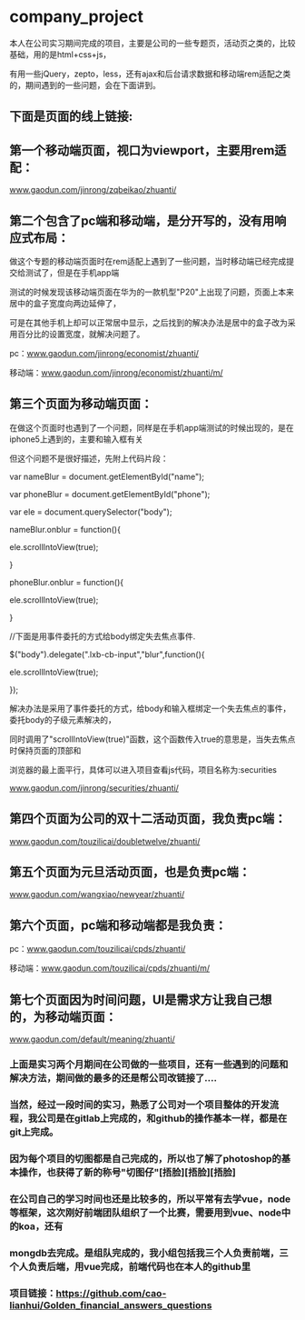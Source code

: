 # company_project
本人在公司实习期间完成的项目，主要是公司的一些专题页，活动页之类的，比较基础，用的是html+css+js，

有用一些jQuery，zepto，less，还有ajax和后台请求数据和移动端rem适配之类的，期间遇到的一些问题，会在下面讲到。

## 下面是页面的线上链接:

## 第一个移动端页面，视口为viewport，主要用rem适配：

www.gaodun.com/jinrong/zqbeikao/zhuanti/

## 第二个包含了pc端和移动端，是分开写的，没有用响应式布局：

做这个专题的移动端页面时在rem适配上遇到了一些问题，当时移动端已经完成提交给测试了，但是在手机app端

测试的时候发现该移动端页面在华为的一款机型"P20"上出现了问题，页面上本来居中的盒子宽度向两边延伸了，

可是在其他手机上却可以正常居中显示，之后找到的解决办法是居中的盒子改为采用百分比的设置宽度，就解决问题了。

pc：www.gaodun.com/jinrong/economist/zhuanti/

移动端：www.gaodun.com/jinrong/economist/zhuanti/m/

## 第三个页面为移动端页面：

在做这个页面时也遇到了一个问题，同样是在手机app端测试的时候出现的，是在iphone5上遇到的，主要和输入框有关

但这个问题不是很好描述，先附上代码片段：

var nameBlur = document.getElementById("name");

var phoneBlur = document.getElementById("phone");

var ele = document.querySelector("body");

nameBlur.onblur = function(){
	
  ele.scrollIntoView(true);

}

phoneBlur.onblur = function(){
		
  ele.scrollIntoView(true);
	
}
	
//下面是用事件委托的方式给body绑定失去焦点事件.
	
$("body").delegate(".lxb-cb-input","blur",function(){
	  
  ele.scrollIntoView(true);
	
});

解决办法是采用了事件委托的方式，给body和输入框绑定一个失去焦点的事件，委托body的子级元素解决的，

同时调用了"scrollIntoView(true)"函数，这个函数传入true的意思是，当失去焦点时保持页面的顶部和

浏览器的最上面平行，具体可以进入项目查看js代码，项目名称为:securities

www.gaodun.com/jinrong/securities/zhuanti/

## 第四个页面为公司的双十二活动页面，我负责pc端：

www.gaodun.com/touzilicai/doubletwelve/zhuanti/

## 第五个页面为元旦活动页面，也是负责pc端：

www.gaodun.com/wangxiao/newyear/zhuanti/

## 第六个页面，pc端和移动端都是我负责：

pc：www.gaodun.com/touzilicai/cpds/zhuanti/

移动端：www.gaodun.com/touzilicai/cpds/zhuanti/m/

## 第七个页面因为时间问题，UI是需求方让我自己想的，为移动端页面：

www.gaodun.com/default/meaning/zhuanti/

### 上面是实习两个月期间在公司做的一些项目，还有一些遇到的问题和解决方法，期间做的最多的还是帮公司改链接了....

### 当然，经过一段时间的实习，熟悉了公司对一个项目整体的开发流程，我公司是在gitlab上完成的，和github的操作基本一样，都是在git上完成。

### 因为每个项目的切图都是自己完成的，所以也了解了photoshop的基本操作，也获得了新的称号"切图仔"[捂脸][捂脸][捂脸]

### 在公司自己的学习时间也还是比较多的，所以平常有去学vue，node等框架，这次刚好前端团队组织了一个比赛，需要用到vue、node中的koa，还有

### mongdb去完成。是组队完成的，我小组包括我三个人负责前端，三个人负责后端，用vue完成，前端代码也在本人的github里

### 项目链接：https://github.com/cao-lianhui/Golden_financial_answers_questions
